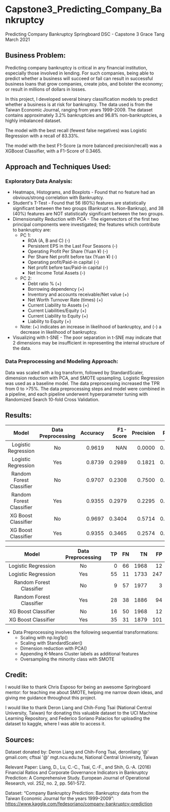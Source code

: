 # Capstone3_Predicting_Company_Bankruptcy

Predicting Company Bankruptcy
Springboard DSC - Capstone 3
Grace Tang
March 2021

## Business Problem:

Predicting company bankruptcy is critical in any financial institution, especially those involved in lending. For such companies, being able to predict whether a business will succeed or fail can result in successful business loans that grow companies, create jobs, and bolster the economy; or result in millions of dollars in losses.

In this project, I developed several binary classification models to predict whether a business is at risk for bankruptcy. The data used is from the Taiwan Economic Journal, ranging from years 1999-2009. The dataset contains approximately 3.2% bankruptcies and 96.8% non-bankruptcies, a highly imbalanced dataset. 

The model with the best recall (fewest false negatives) was Logistic Regression with a recall of 83.33%. 

The model with the best F1-Score (a more balanced precision/recall) was a XGBoost Classifier, with a F1-Score of 0.3465.

## Approach and Techniques Used:

### Exploratory Data Analysis:
* Heatmaps, Histograms, and Boxplots - Found that no feature had an obvious/strong correlation with Bankruptcy.
* Student's T-Test - Found that 56 (60%) features are statistically significant between the two groups (Bankrupt vs. Non-Bankrup), and 38 (40%) features are NOT statistically significant between the two groups.
* Dimensionality Reduction with PCA - The eigenvectors of the first two principal components were investigated; the features which contribute to bankruptcy are:
   * PC 1:
      * ROA (A, B and C) (-)
      * Persistent EPS in the Last Four Seasons (-)
      * Operating Profit Per Share (Yuan ¥) (-)
      * Per Share Net profit before tax (Yuan ¥) (-)
      * Operating profit/Paid-in capital (-)
      * Net profit before tax/Paid-in capital (-)
      * Net Income Total Assets (-)
   * PC 2:
      * Debt ratio % (+)
      * Borrowing dependency (+)
      * Inventory and accounts receivable/Net value (+)
      * Net Worth Turnover Rate (times) (+)
      * Current Liability to Assets (+)
      * Current Liabilities/Equity (+)
      * Current Liability to Equity (+)
      * Liability to Equity (+)
   * Note: (+) indicates an increase in likelihood of bankruptcy, and (-) a decrease in likelihood of bankruptcy.
* Visualizing with t-SNE - The poor separation in t-SNE may indicate that 2 dimensions may be insufficient in representing the internal structure of the data.

### Data Preprocessing and Modeling Approach:
Data was scaled with a log transform, followed by StandardScaler, dimension reduction with PCA, and SMOTE upsampling. Logistic Regression was used as a baseline model. The data preprocessing increased the TPR from 0 to >75%. The data preprocessing steps and model were combined in a pipeline, and each pipeline underwent hyperparameter tuning with Randomized Search 10-fold Cross Validation.

## Results:

|Model|Data Preprocessing|Accuracy|F1-Score|Precision|Recall|ROC AUC|P-R AUC|Runtime (s)|
|:-:|:-:|--:|--:|--:|--:|--:|--:|--:|
|Logistic Regression|No|0.9619|NAN|0.0000|0.0000|0.5887|0.0377|1.0776|
|Logistic Regression|Yes|0.8739|0.2989|0.1821|0.8333|0.9252|0.3020|2.0035|
|Random Forest Classifier|No|0.9707|0.2308|0.7500|0.1364|0.9497|0.4728|1.0542|
|Random Forest Classifier|Yes|0.9355|0.2979|0.2295|0.4242|0.9203|0.2473|6.6547|
|XG Boost Classifier|No|0.9697|0.3404|0.5714|0.2424|0.9472|0.4602|0.3819|
|XG Boost Classifier|Yes|0.9355|0.3465|0.2574|0.5303|0.9086|0.2524|6.2850|

|Model|Data Preprocessing|TP|FN|TN|FP|
|:-:|:-:|--:|--:|--:|--:|
|Logistic Regression|No|0|66|1968|12|
|Logistic Regression|Yes|55|11|1733|247|
|Random Forest Classifier|No|9|57|1977|3|
|Random Forest Classifier|Yes|28|38|1886|94|
|XG Boost Classifier|No|16|50|1968|12|
|XG Boost Classifier|Yes|35|31|1879|101|

* Data Preprocessing involves the following sequential transformations: 
    * Scaling with np.log1p()
    * Scaling with StandardScaler()
    * Dimension reduction with PCA()
    * Appending K-Means Cluster labels as additional features
    * Oversampling the minority class with SMOTE


## Credit:

I would like to thank Chris Esposo for being an awesome Springboard mentor: for teaching me about SMOTE, helping me narrow down ideas, and giving me guidance throughout this project.

I would like to thank Deron Liang and Chih-Fong Tsai (National Central University, Taiwan) for donating this valuable dataset to the UCI Machine Learning Repository, and Federico Soriano Palacios for uploading the dataset to kaggle, where I was able to access it.

## Sources:

Dataset donated by: Deron Liang and Chih-Fong Tsai, deronliang '@' gmail.com; cftsai '@' mgt.ncu.edu.tw, National Central University, Taiwan

Relevant Paper: Liang, D., Lu, C.-C., Tsai, C.-F., and Shih, G.-A. (2016) Financial Ratios and Corporate Governance Indicators in Bankruptcy Prediction: A Comprehensive Study. European Journal of Operational Research, vol. 252, no. 2, pp. 561-572.

Dataset: “Company Bankruptcy Prediction: Bankruptcy data from the Taiwan Economic Journal for the years 1999–2009”: https://www.kaggle.com/fedesoriano/company-bankruptcy-prediction 
